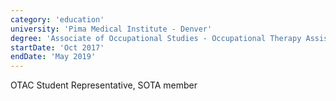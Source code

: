 ```yaml
---
category: 'education'
university: 'Pima Medical Institute - Denver'
degree: 'Associate of Occupational Studies - Occupational Therapy Assistant'
startDate: 'Oct 2017'
endDate: 'May 2019'
---
```


OTAC Student Representative, SOTA member
